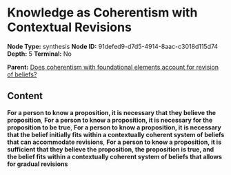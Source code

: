 # Knowledge as Coherentism with Contextual Revisions

**Node Type:** synthesis
**Node ID:** 91defed9-d7d5-4914-8aac-c3018d115d74
**Depth:** 5
**Terminal:** No

**Parent:** [Does coherentism with foundational elements account for revision of beliefs?](does-coherentism-with-foundational-elements-account-for-revision-of-beliefs-antithesis-a6e59b36-416d-40bd-868f-0bd455f05506.md)

## Content

**For a person to know a proposition, it is necessary that they believe the proposition**, **For a person to know a proposition, it is necessary for the proposition to be true**, **For a person to know a proposition, it is necessary that the belief initially fits within a contextually coherent system of beliefs that can accommodate revisions**, **For a person to know a proposition, it is sufficient that they believe the proposition, the proposition is true, and the belief fits within a contextually coherent system of beliefs that allows for gradual revisions**
